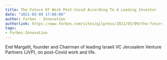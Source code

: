 ```yaml
---
title: The Future Of Work Post-Covid According To A Leading Investor
date: "2021-03-09 17:00:00"
author: Forbes - Innovation
authorlink: https://www.forbes.com/sites/gilpress/2021/03/09/the-future-of-work-post-covid-according-to-a-leading-investor/
tags:
- Forbes-Innovation
---
```

Erel Margalit, founder and Chairman of leading Israeli VC Jerusalem Venture Partners (JVP), on post-Covid work and life.